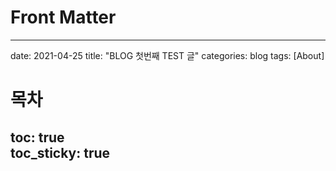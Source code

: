 # Front Matter
---
date: 2021-04-25
title: "BLOG 첫번째 TEST 글"
categories: blog
tags: [About]
# 목차
toc: true  
toc_sticky: true 
---

